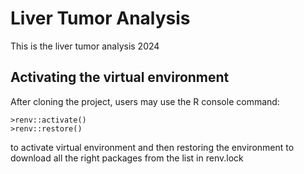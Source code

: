 # Liver Tumor Analysis

This is the liver tumor analysis 2024

## Activating the virtual environment

After cloning the project, users may use the R console command:
```
>renv::activate()
>renv::restore()
```
to activate virtual environment and then restoring the environment to download all the right packages from the list in renv.lock
